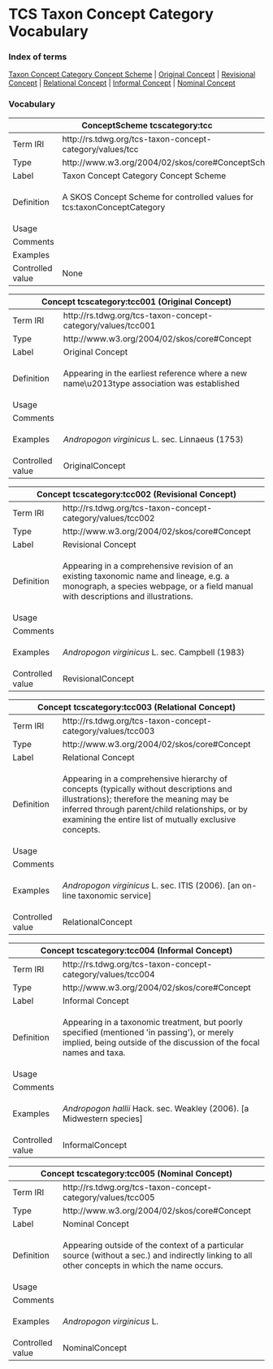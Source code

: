 # TCS Taxon Concept Category Vocabulary
### Index of terms

[Taxon Concept Category Concept Scheme](#tcscategory_tcc) | [Original Concept](#tcscategory_tcc001) | [Revisional Concept](#tcscategory_tcc002) | [Relational Concept](#tcscategory_tcc003) | [Informal Concept](#tcscategory_tcc004) | [Nominal Concept](#tcscategory_tcc005)

### Vocabulary

<table>
	<thead>
		<tr>
			<th colspan="2"><a id="tcscategory_tcc"></a>ConceptScheme tcscategory:tcc</th>
		</tr>
	</thead>
	<tbody>
		<tr>
			<td>Term IRI</td>
			<td>http://rs.tdwg.org/tcs-taxon-concept-category/values/tcc</td>
		</tr>
		<tr>
			<td>Type</td>
			<td>http://www.w3.org/2004/02/skos/core#ConceptScheme</td>
		</tr>
		<tr>
			<td>Label</td>
			<td>Taxon Concept Category Concept Scheme</td>
		</tr>
		<tr>
			<td>Definition</td>
			<td><p>A SKOS Concept Scheme for controlled values for tcs:taxonConceptCategory</p></td>
		</tr>
		<tr>
			<td>Usage</td>
			<td></td>
		</tr>
		<tr>
			<td>Comments</td>
			<td></td>
		</tr>
		<tr>
			<td>Examples</td>
			<td></td>
		</tr>
		<tr>
			<td>Controlled value</td>
			<td>None</td>
		</tr>
	</tbody>
</table>

<table>
	<thead>
		<tr>
			<th colspan="2"><a id="tcscategory_tcc001"></a>Concept tcscategory:tcc001 (Original Concept)</th>
		</tr>
	</thead>
	<tbody>
		<tr>
			<td>Term IRI</td>
			<td>http://rs.tdwg.org/tcs-taxon-concept-category/values/tcc001</td>
		</tr>
		<tr>
			<td>Type</td>
			<td>http://www.w3.org/2004/02/skos/core#Concept</td>
		</tr>
		<tr>
			<td>Label</td>
			<td>Original Concept</td>
		</tr>
		<tr>
			<td>Definition</td>
			<td><p>Appearing in the earliest reference where a new name\u2013type association was established</p></td>
		</tr>
		<tr>
			<td>Usage</td>
			<td></td>
		</tr>
		<tr>
			<td>Comments</td>
			<td></td>
		</tr>
		<tr>
			<td>Examples</td>
			<td><p><em>Andropogon virginicus</em> L. sec. Linnaeus (1753)</p></td>
		</tr>
		<tr>
			<td>Controlled value</td>
			<td>OriginalConcept</td>
		</tr>
	</tbody>
</table>

<table>
	<thead>
		<tr>
			<th colspan="2"><a id="tcscategory_tcc002"></a>Concept tcscategory:tcc002 (Revisional Concept)</th>
		</tr>
	</thead>
	<tbody>
		<tr>
			<td>Term IRI</td>
			<td>http://rs.tdwg.org/tcs-taxon-concept-category/values/tcc002</td>
		</tr>
		<tr>
			<td>Type</td>
			<td>http://www.w3.org/2004/02/skos/core#Concept</td>
		</tr>
		<tr>
			<td>Label</td>
			<td>Revisional Concept</td>
		</tr>
		<tr>
			<td>Definition</td>
			<td><p>Appearing in a comprehensive revision of an existing taxonomic name and  lineage, e.g. a monograph, a species webpage, or a field manual with  descriptions and illustrations.</p></td>
		</tr>
		<tr>
			<td>Usage</td>
			<td></td>
		</tr>
		<tr>
			<td>Comments</td>
			<td></td>
		</tr>
		<tr>
			<td>Examples</td>
			<td><p><em>Andropogon virginicus</em> L. sec. Campbell (1983)</p></td>
		</tr>
		<tr>
			<td>Controlled value</td>
			<td>RevisionalConcept</td>
		</tr>
	</tbody>
</table>

<table>
	<thead>
		<tr>
			<th colspan="2"><a id="tcscategory_tcc003"></a>Concept tcscategory:tcc003 (Relational Concept)</th>
		</tr>
	</thead>
	<tbody>
		<tr>
			<td>Term IRI</td>
			<td>http://rs.tdwg.org/tcs-taxon-concept-category/values/tcc003</td>
		</tr>
		<tr>
			<td>Type</td>
			<td>http://www.w3.org/2004/02/skos/core#Concept</td>
		</tr>
		<tr>
			<td>Label</td>
			<td>Relational Concept</td>
		</tr>
		<tr>
			<td>Definition</td>
			<td><p>Appearing in a comprehensive hierarchy of concepts (typically without  descriptions and illustrations); therefore the meaning may be inferred  through parent/child relationships, or by examining the entire list of  mutually exclusive concepts.</p></td>
		</tr>
		<tr>
			<td>Usage</td>
			<td></td>
		</tr>
		<tr>
			<td>Comments</td>
			<td></td>
		</tr>
		<tr>
			<td>Examples</td>
			<td><p><em>Andropogon virginicus</em> L. sec. ITIS (2006). [an on-line taxonomic service]</p></td>
		</tr>
		<tr>
			<td>Controlled value</td>
			<td>RelationalConcept</td>
		</tr>
	</tbody>
</table>

<table>
	<thead>
		<tr>
			<th colspan="2"><a id="tcscategory_tcc004"></a>Concept tcscategory:tcc004 (Informal Concept)</th>
		</tr>
	</thead>
	<tbody>
		<tr>
			<td>Term IRI</td>
			<td>http://rs.tdwg.org/tcs-taxon-concept-category/values/tcc004</td>
		</tr>
		<tr>
			<td>Type</td>
			<td>http://www.w3.org/2004/02/skos/core#Concept</td>
		</tr>
		<tr>
			<td>Label</td>
			<td>Informal Concept</td>
		</tr>
		<tr>
			<td>Definition</td>
			<td><p>Appearing in a taxonomic treatment, but poorly specified (mentioned 'in  passing'), or merely implied, being outside of the discussion of the focal  names and taxa.</p></td>
		</tr>
		<tr>
			<td>Usage</td>
			<td></td>
		</tr>
		<tr>
			<td>Comments</td>
			<td></td>
		</tr>
		<tr>
			<td>Examples</td>
			<td><p><em>Andropogon hallii</em> Hack. sec. Weakley (2006). [a Midwestern species]</p></td>
		</tr>
		<tr>
			<td>Controlled value</td>
			<td>InformalConcept</td>
		</tr>
	</tbody>
</table>

<table>
	<thead>
		<tr>
			<th colspan="2"><a id="tcscategory_tcc005"></a>Concept tcscategory:tcc005 (Nominal Concept)</th>
		</tr>
	</thead>
	<tbody>
		<tr>
			<td>Term IRI</td>
			<td>http://rs.tdwg.org/tcs-taxon-concept-category/values/tcc005</td>
		</tr>
		<tr>
			<td>Type</td>
			<td>http://www.w3.org/2004/02/skos/core#Concept</td>
		</tr>
		<tr>
			<td>Label</td>
			<td>Nominal Concept</td>
		</tr>
		<tr>
			<td>Definition</td>
			<td><p>Appearing outside of the context of a particular source (without a sec.) and  indirectly linking to all other concepts in which the name occurs.</p></td>
		</tr>
		<tr>
			<td>Usage</td>
			<td></td>
		</tr>
		<tr>
			<td>Comments</td>
			<td></td>
		</tr>
		<tr>
			<td>Examples</td>
			<td><p><em>Andropogon virginicus</em> L.</p></td>
		</tr>
		<tr>
			<td>Controlled value</td>
			<td>NominalConcept</td>
		</tr>
	</tbody>
</table>

<!-- termlist-footer.md ==>
